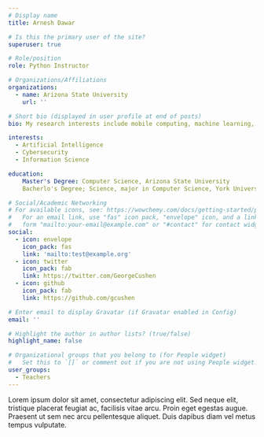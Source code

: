 ```yaml
---
# Display name
title: Arnesh Dawar

# Is this the primary user of the site?
superuser: true

# Role/position
role: Python Instructor

# Organizations/Affiliations
organizations:
  - name: Arizona State University
    url: ''

# Short bio (displayed in user profile at end of posts)
bio: My research interests include mobile computing, machine learning, and cryptography.

interests:
  - Artificial Intelligence
  - Cybersecurity
  - Information Science

education:
	Master's Degree: Computer Science, Arizona State University
	Bacherlo's Degree; Science, major in Computer Science, York University

# Social/Academic Networking
# For available icons, see: https://wowchemy.com/docs/getting-started/page-builder/#icons
#   For an email link, use "fas" icon pack, "envelope" icon, and a link in the
#   form "mailto:your-email@example.com" or "#contact" for contact widget.
social:
  - icon: envelope
    icon_pack: fas
    link: 'mailto:test@example.org'
  - icon: twitter
    icon_pack: fab
    link: https://twitter.com/GeorgeCushen
  - icon: github
    icon_pack: fab
    link: https://github.com/gcushen

# Enter email to display Gravatar (if Gravatar enabled in Config)
email: ''

# Highlight the author in author lists? (true/false)
highlight_name: false

# Organizational groups that you belong to (for People widget)
#   Set this to `[]` or comment out if you are not using People widget.
user_groups:
  - Teachers
---
```


Lorem ipsum dolor sit amet, consectetur adipiscing elit. Sed neque elit, tristique placerat feugiat ac, facilisis vitae arcu. Proin eget egestas augue. Praesent ut sem nec arcu pellentesque aliquet. Duis dapibus diam vel metus tempus vulputate.

